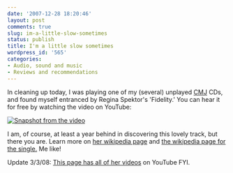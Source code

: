 ```yaml
---
date: '2007-12-28 18:20:46'
layout: post
comments: true
slug: im-a-little-slow-sometimes
status: publish
title: I'm a little slow sometimes
wordpress_id: '565'
categories:
- Audio, sound and music
- Reviews and recommendations
---
```


In cleaning up today, I was playing one of my (several) unplayed [CMJ](http://www.cmj.com/newmm/) CDs, and found myself entranced by Regina Spektor's 'Fidelity.' You can hear it for free by watching the video on YouTube:


[![Snapshot from the video](http://www.phfactor.net/wp-pics/regina-spektor.jpg)](http://www.youtube.com/watch?v=SGTDRztaCCw)


I am, of course, at least a year behind in discovering this lovely track, but there you are. Learn more on [her wikipedia page](http://en.wikipedia.org/wiki/Regina_Spektor) and [the wikipedia page for the single.](http://en.wikipedia.org/wiki/Fidelity_%28song%29) Me like!

Update 3/3/08: [This page has all of her videos](http://www.youtube.com/user/ReginaSpektor) on YouTube FYI.
